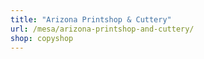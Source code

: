 ```yaml
---
title: "Arizona Printshop & Cuttery"
url: /mesa/arizona-printshop-and-cuttery/
shop: copyshop
---
```

